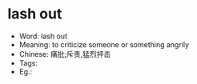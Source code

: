 # lash out

- Word: lash out
- Meaning: to criticize someone or something angrily
- Chinese: 痛批;斥责,猛烈抨击
- Tags: 
- Eg.: 
